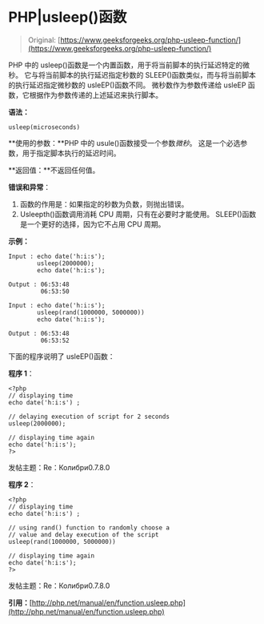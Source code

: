 # PHP|usleep()函数

> Original: [https://www.geeksforgeeks.org/php-usleep-function/](https://www.geeksforgeeks.org/php-usleep-function/)

PHP 中的 usleep()函数是一个内置函数，用于将当前脚本的执行延迟特定的微秒。 它与将当前脚本的执行延迟指定秒数的 SLEEP()函数类似，而与将当前脚本的执行延迟指定微秒数的 usleEP()函数不同。 微秒数作为参数传递给 usleEP 函数，它根据作为参数传递的上述延迟来执行脚本。

**语法：**

```
usleep(microseconds)
```

**使用的参数：**PHP 中的 usule()函数接受一个参数*微秒*。 这是一个必选参数，用于指定脚本执行的延迟时间。

**返回值：**不返回任何值。

**错误和异常**：

1.  函数的作用是：如果指定的秒数为负数，则抛出错误。
2.  Usleepth()函数调用消耗 CPU 周期，只有在必要时才能使用。 SLEEP()函数是一个更好的选择，因为它不占用 CPU 周期。

**示例：**

```
Input : echo date('h:i:s');
        usleep(2000000);
        echo date('h:i:s');

Output : 06:53:48
         06:53:50

Input : echo date('h:i:s');
        usleep(rand(1000000, 5000000))
        echo date('h:i:s');

Output : 06:53:48
         06:53:52

```

下面的程序说明了 usleEP()函数：

**程序 1**：

```
<?php
// displaying time
echo date('h:i:s') ;

// delaying execution of script for 2 seconds
usleep(2000000);

// displaying time again
echo date('h:i:s');
?>
```

发帖主题：Re：Колибри0.7.8.0

**程序 2**：

```
<?php
// displaying time
echo date('h:i:s') ;

// using rand() function to randomly choose a
// value and delay execution of the script
usleep(rand(1000000, 5000000))

// displaying time again
echo date('h:i:s');
?>
```

发帖主题：Re：Колибри0.7.8.0

**引用：**[http://php.net/manual/en/function.usleep.php](http://php.net/manual/en/function.usleep.php)